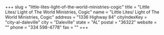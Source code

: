 +++
slug = "little-lites-light-of-the-world-ministries-cogic"
title = "Little Lites/ Light of The World Ministries, Cogic"
name = "Little Lites/ Light of The World Ministries, Cogic"
address = "1336 Highway 84"
cityIndexKey = "city-al-daleville"
city = "Daleville"
state = "AL"
postal = "36322"
website = ""
phone = "334 598-4778"
fax = ""
+++
